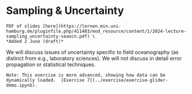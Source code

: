 

# Sampling & Uncertainty

```{margin} Moodle link
PDF of slides [here](https://lernen.min.uni-hamburg.de/pluginfile.php/411403/mod_resource/content/1/2024-lecture-sampling_uncertainty-seaocn.pdf) \  
*Added 2 June (draft)*
```

We will discuss issues of uncertainty specific to field oceanography (as distinct from e.g., laboratory sciences).  We will not discuss in detail error propagation or statistical techniques.



```{admonition} Lab topic - Working with glider data
Note: This exercise is more advanced, showing how data can be dynamically loaded.  [Exercise 7](../exercise/exercise-glider-demo.ipynb).
```
<!--*Please try to catch up on the exercises.*  From week 5/6 you will have an assignment in python.  It will build on the python and methods you've been developing so far, but will require you to creatively combine what you've learned to make progress.
-->